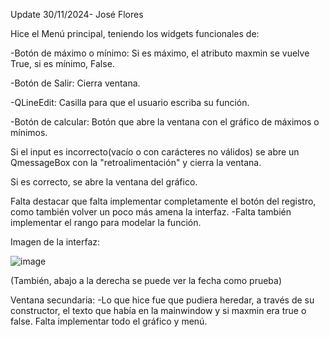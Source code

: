 Update 30/11/2024- José Flores

Hice el Menú principal, teniendo los widgets funcionales de:

-Botón de máximo o mínimo: Si es máximo, el atributo maxmin se vuelve True, si es mínimo, False.

-Botón de Salir: Cierra ventana.

-QLineEdit: Casilla para que el usuario escriba su función.

-Botón de calcular: Botón que abre la ventana con el gráfico de máximos o mínimos.

Si el input es incorrecto(vacío o con carácteres no válidos) se abre un QmessageBox con la "retroalimentación" y cierra la ventana.

Si es correcto, se abre la ventana del gráfico.

            
Falta destacar que falta implementar completamente el botón del registro, como también volver un poco más amena la interfaz.
-Falta también implementar el rango para modelar la función.

Imagen de la interfaz:


![image](https://github.com/user-attachments/assets/f737de4c-24e2-42ef-9f95-9d094c90f124)


(También, abajo a la derecha se puede ver la fecha como prueba)



Ventana secundaria:
-Lo que hice fue que pudiera heredar, a través de su constructor, el texto que había en la mainwindow y si maxmin era true o false.
Falta implementar todo el gráfico y menú.

